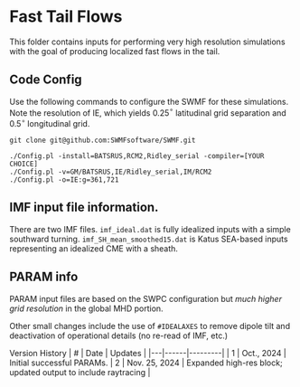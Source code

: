 # Fast Tail Flows

This folder contains inputs for performing very high resolution simulations
with the goal of producing localized fast flows in the tail.

## Code Config

Use the following commands to configure the SWMF for these simulations.
Note the resolution of IE, which yields 0.25$^{\circ}$ latitudinal grid
separation and 0.5$^{\circ}$ longitudinal grid.

```
git clone git@github.com:SWMFsoftware/SWMF.git

./Config.pl -install=BATSRUS,RCM2,Ridley_serial -compiler=[YOUR CHOICE]
./Config.pl -v=GM/BATSRUS,IE/Ridley_serial,IM/RCM2
./Config.pl -o=IE:g=361,721
```

## IMF input file information.

There are two IMF files. `imf_ideal.dat` is fully idealized inputs with a
simple southward turning. `imf_SH_mean_smoothed15.dat` is Katus SEA-based
inputs representing an idealized CME with a sheath.

## PARAM info
PARAM input files are based on the SWPC configuration but *much higher grid
resolution* in the global MHD portion.

Other small changes include the use of `#IDEALAXES` to remove dipole tilt and
deactivation of operational details (no re-read of IMF, etc.)

Version History
| # | Date | Updates |
|---|------|---------|
| 1 | Oct., 2024 | Initial successful PARAMs.
| 2 | Nov. 25, 2024 | Expanded high-res block; updated output to include raytracing |